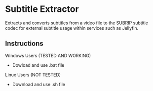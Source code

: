 # Subtitle Extractor
Extracts and converts subtitles from a video file to the SUBRIP subtitle codec for external subtitle usage within services such as Jellyfin.

## Instructions
Windows Users (TESTED AND WORKING)
- Dowload and use .bat file

Linux Users (NOT TESTED)
- Download and use .sh file
